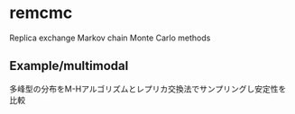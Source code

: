 # remcmc

Replica exchange Markov chain Monte Carlo methods

## Example/multimodal

多峰型の分布をM-Hアルゴリズムとレプリカ交換法でサンプリングし安定性を比較
